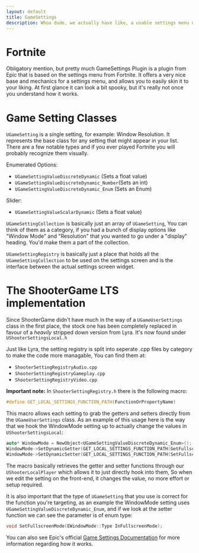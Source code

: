 ```yaml
---
layout: default
title: GameSettings
description: Whoa dude, we actually have like, a usable settings menu now.
---
```


# Fortnite

Obligatory mention, but pretty much GameSettings Plugin is a plugin from Epic that is based on the settings menu from Fortnite. It offers a very nice base and mechanics for a settings menu, and allows you to easily skin it to your liking. At first glance it can look a bit spooky, but it's really not once you understand how it works.

# Game Setting Classes

`UGameSetting` is a single setting, for example: Window Resolution. It represents the base class for any setting that might appear in your list. There are a few notable types and if you ever played Fortnite you will probably recognize them visually.

Enumerated Options:
- `UGameSettingValueDiscreteDynamic` (Sets a float value)
- `UGameSettingValueDiscreteDynamic_Number`(Sets an int)
- `UGameSettingValueDiscreteDynamic_Enum` (Sets an Enum)

Slider:
- `UGameSettingValueScalarDynamic` (Sets a float value)

`UGameSettingCollection` is basically just an array of `UGameSetting`, You can think of them as a category, if you had a bunch of display options like "Window Mode" and "Resolution" that you wanted to go under a "display" heading. You'd make them a part of the collection.

`UGameSettingRegistry` is basically just a place that holds all the `UGameSettingCollection` to be used on the settings screen and is the interface between the actual settings screen widget.

# The ShooterGame LTS implementation

Since ShooterGame didn't have much in the way of a `UGameUserSettings` class in the first place, the stock one has been completely replaced in favour of a *heavily* stripped down version from Lyra. It's now found under `UShooterSettingsLocal.h`

Just like Lyra, the setting registry is split into seperate .cpp files by category to make the code more managable, You can find them at:
- `ShooterSettingRegistryAudio.cpp`
- `ShooterSettingRegistryGameplay.cpp`
- `ShooterSettingRegistryVideo.cpp`

**Important note:** In `ShooterSettingRegistry.h` there is the following macro:
```cpp
#define GET_LOCAL_SETTINGS_FUNCTION_PATH(FunctionOrPropertyName)
``` 
This macro allows each setting to grab the getters and setters directly from the `UGameUserSettings` class. As an example of this usage here is the way that we hook the WindowMode setting up to actually change the values in `UShooterSettingsLocal`:
```cpp
auto* WindowMode = NewObject<UGameSettingValueDiscreteDynamic_Enum>();
WindowMode->SetDynamicGetter(GET_LOCAL_SETTINGS_FUNCTION_PATH(GetFullscreenMode));
WindowMode->SetDynamicSetter(GET_LOCAL_SETTINGS_FUNCTION_PATH(SetFullscreenMode));
```
The macro basically retrieves the getter and setter functions through our `UShooterLocalPlayer` which allows it to just directly hook into them, So when we edit the setting on the front-end, it changes the value, no more effort or setup required.

It is also important that the type of `UGameSetting` that you use is correct for the function you're targeting, as an example the WindowMode setting uses `UGameSettingValueDiscreteDynamic_Enum`, and if we look at the setter function we can see the parameter is of enum type:
```cpp
void SetFullscreenMode(EWindowMode::Type InFullscreenMode);
```

You can also see Epic's official [Game Settings Documentation](https://docs.unrealengine.com/5.0/en-US/lyra-sample-game-settings-in-unreal-engine/) for more information regarding how it works.